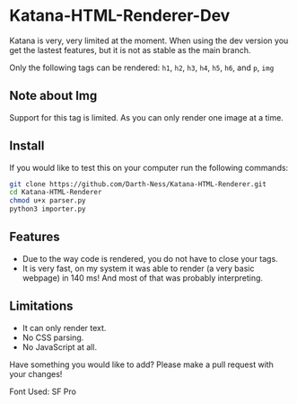 # Katana-HTML-Renderer-Dev

Katana is very, very limited at the moment.
When using the dev version you get the lastest features, but it is not as stable as the main branch.

Only the following tags can be rendered: `h1`, `h2`, `h3`, `h4`, `h5`, `h6`, and `p`, `img`
## Note about Img
Support for this tag is limited. As you can only render one image at a time.

## Install
If you would like to test this on your computer run the following commands:
```bash
git clone https://github.com/Darth-Ness/Katana-HTML-Renderer.git
cd Katana-HTML-Renderer
chmod u+x parser.py
python3 importer.py
```
  
## Features
- Due to the way code is rendered, you do not have to close your tags.
- It is very fast, on my system it was able to render (a very basic webpage) in 140 ms! And most of that was probably interpreting.
  
## Limitations
- It can only render text.
- No CSS parsing.
- No JavaScript at all.
  
Have something you would like to add? Please make a pull request with your changes!

Font Used: SF Pro
